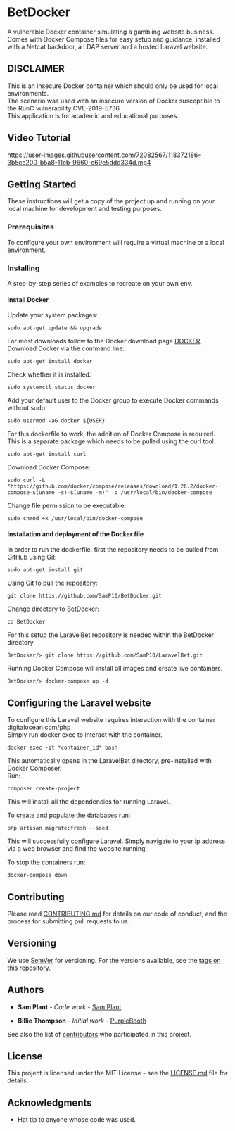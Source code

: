 # BetDocker
A vulnerable Docker container simulating a gambling website business. <br>
Comes with Docker Compose files for easy setup and guidance, installed with a Netcat backdoor, a LDAP server and a hosted Laravel website.

## DISCLAIMER
This is an insecure Docker container which should only be used for local environments.<br>
The scenario was used with an insecure version of Docker susceptible to the RunC vulnerability CVE-2019-5736.<br>
This application is for academic and educational purposes.<br>

## Video Tutorial

https://user-images.githubusercontent.com/72082567/118372186-3b5cc200-b5a8-11eb-9660-e69e5ddd334d.mp4



## Getting Started

These instructions will get a copy of the project up and running on your local machine for development and testing purposes.

### Prerequisites

To configure your own environment will require a virtual machine or a local environment.

### Installing

A step-by-step series of examples to recreate on your own env.

#### Install Docker
Update your system packages:
```
sudo apt-get update && upgrade
```
For most downloads follow to the Docker download page [DOCKER](https://docs.docker.com/engine/install/).
Download Docker via the command line:
```
sudo apt-get install docker
```
Check whether it is installed:
```
sudo systemctl status docker
```
Add your default user to the Docker group to execute Docker commands without sudo.
```
sudo usermod -aG docker ${USER}
```
For this dockerfile to work, the addition of Docker Compose is required. This is a separate package which needs to be pulled using the curl tool.
````
sudo apt-get install curl
````
Download Docker Compose:
```
sudo curl -L "https://github.com/docker/compose/releases/download/1.26.2/docker-compose-$(uname -s)-$(uname -m)" -o /usr/local/bin/docker-compose
```
Change file permission to be executable:
```
sudo chmod +x /usr/local/bin/docker-compose
```

#### Installation and deployment of the Docker file
In order to run the dockerfile, first the repository needs to be pulled from GitHub using Git:

```
sudo apt-get install git
```

Using Git to pull the repository:

```
git clone https://github.com/SamP10/BetDocker.git
```

Change directory to BetDocker:
```
cd BetDocker
```

For this setup the LaravelBet repository is needed within the BetDocker directory
```
BetDocker/> git clone https://github.com/SamP10/LaravelBet.git 
```

Running Docker Compose will install all images and create live containers.
```
BetDocker/> docker-compose up -d
```

## Configuring the Laravel website

To configure this Laravel website requires interaction with the container digitalocean.com/php<br>
Simply run docker exec to interact with the container.
```
docker exec -it *container_id* bash
```

This automatically opens in the LaravelBet directory, pre-installed with Docker Composer. <br>
Run:
```
composer create-project
```
This will install all the dependencies for running Laravel.

To create and populate the databases run:
```
php artisan migrate:fresh --seed
```
This will successfully configure Laravel.
Simply navigate to your ip address via a web browser and find the website running!

To stop the containers run:
```
docker-compose down
```

## Contributing

Please read [CONTRIBUTING.md](https://gist.github.com/PurpleBooth/b24679402957c63ec426) for details on our code of conduct, and the process for submitting pull requests to us.

## Versioning

We use [SemVer](http://semver.org/) for versioning. For the versions available, see the [tags on this repository](https://github.com/your/project/tags).

## Authors
* **Sam Plant** - *Code work* - [Sam Plant](https://github.com/SamP10)

* **Billie Thompson** - *Initial work* - [PurpleBooth](https://github.com/PurpleBooth)

See also the list of [contributors](https://github.com/your/project/contributors) who participated in this project.

## License

This project is licensed under the MIT License - see the [LICENSE.md](LICENSE.md) file for details.

## Acknowledgments

* Hat tip to anyone whose code was used.